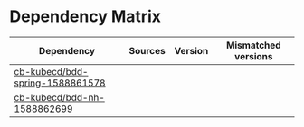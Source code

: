 # Dependency Matrix

Dependency | Sources | Version | Mismatched versions
---------- | ------- | ------- | -------------------
[cb-kubecd/bdd-spring-1588861578](https://github.com/cb-kubecd/bdd-spring-1588861578.git) |  | []() | 
[cb-kubecd/bdd-nh-1588862699](https://github.com/cb-kubecd/bdd-nh-1588862699.git) |  | []() | 
